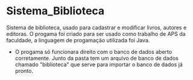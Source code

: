 # Sistema_Biblioteca
Sistema de biblioteca, usado para cadastrar e modificar livros, autores e editoras. O progama foi criado para ser usado como trabalho de APS da faculdade, a linguagem de progamação utilizada foi Java.


* O progama só funcionara direito com o banco de dados aberto corretamente. Junto da pasta tem um arquivo de banco de dados chamado "biblioteca" que serve para importar o banco de dados já pronto.
